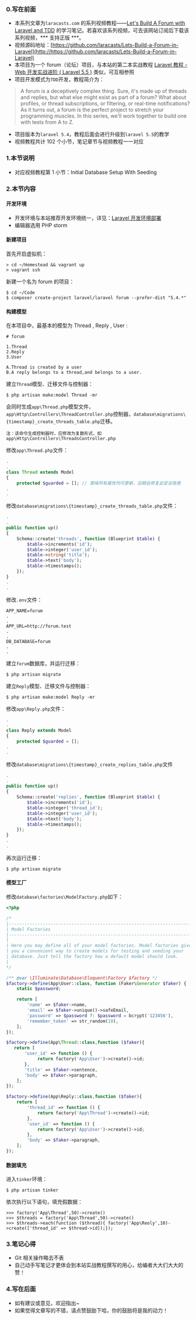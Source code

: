 ### 0.写在前面
* 本系列文章为`laracasts.com` 的系列视频教程——[Let's Build A Forum with Laravel and TDD](https://laracasts.com/series/lets-build-a-forum-with-laravel) 的学习笔记。若喜欢该系列视频，可去该网站订阅后下载该系列视频，*** 支持正版 ***。
* 视频源码地址：[https://github.com/laracasts/Lets-Build-a-Forum-in-Laravel](http://https://github.com/laracasts/Lets-Build-a-Forum-in-Laravel)
* 本项目为一个 forum（论坛）项目，与本站的第二本实战教程 [Laravel 教程 - Web 开发实战进阶 ( Laravel 5.5 )](https://laravel-china.org/courses/laravel-intermediate-training-5.5) 类似，可互相参照
* 项目开发模式为`TDD`开发，教程简介为：
> A forum is a deceptively complex thing. Sure, it's made up of threads and replies, but what else might exist as part of a forum? What about profiles, or thread subscriptions, or filtering, or real-time notifications? As it turns out, a forum is the perfect project to stretch your programming muscles. In this series, we'll work together to build one with tests from A to Z.
* 项目版本为`laravel 5.4`，教程后面会进行升级到`laravel 5.5`的教学
* 视频教程共计 102 个小节，笔记章节与视频教程一一对应

### 1.本节说明 

*  对应视频教程第 1 小节：Initial Database Setup With Seeding
 
### 2.本节内容 
#### 开发环境
* 开发环境与本站推荐开发环境统一，详见：[Laravel 开发环境部署](https://laravel-china.org/docs/laravel-development-environment/5.5)
* 编辑器选用 PHP storm

#### 新建项目
首先开启虚拟机：
```
> cd ~/Homestead && vagrant up
> vagrant ssh
```
新建一个名为 forum 的项目：
```
$ cd ~/Code
$ composer create-project laravel/laravel forum --prefer-dist "5.4.*"
```

#### 构建模型
在本项目中，最基本的模型为 Thread , Reply , User :

```
# forum

1.Thread
2.Reply
3.User

A.Thread is created by a user
B.A reply belongs to a thread,and belongs to a user.
```
建立`Thread`模型、迁移文件与控制器：
```
$ php artisan make:model Thread -mr
```
会同时生成`app\Thread.php`模型文件，`app\Http\Controllers\ThreadController.php`控制器，`database\migrations\{timestamp}_create_threads_table.php`迁移。
```
注：该命令生成控制器时，应修改为复数形式，如 app\Http\Controllers\ThreadsController.php
```
修改``app\Thread.php``文件：
```php
.
.
class Thread extends Model
{
    protected $guarded = []; // 意味所有属性均可更新，后期会修复此安全隐患
.
.
```
修改`database\migrations\{timestamp}_create_threads_table.php`文件：

```php
.
.
public function up()
{
	Schema::create('threads', function (Blueprint $table) {
		$table->increments('id');
		$table->integer('user_id');
		$table->string('title');
		$table->text('body');
		$table->timestamps();
	});
}
.
.
```
修改`.env`文件：
```
APP_NAME=forum
.
.
APP_URL=http://forum.test
.
.
DB_DATABASE=forum
.
.
```
建立`forum`数据库，并运行迁移：
```
$ php artisan migrate
```
建立`Reply`模型、迁移文件与控制器：
```
$ php artisan make:model Reply -mr
```
修改``app\Reply.php``文件：
```php
.
.
class Reply extends Model
{
    protected $guarded = [];
.
.
```
修改`database\migrations\{timestamp}_create_replies_table.php`文件
```php
.
.
public function up()
{
	Schema::create('replies', function (Blueprint $table) {
		$table->increments('id');
		$table->integer('thread_id');
		$table->integer('user_id');
		$table->text('body');
		$table->timestamps();
	});
}
.
.
```
再次运行迁移：
```
$ php artisan migrate
```

#### 模型工厂

修改`database\factories\ModelFactory.php`如下：
```php
<?php

/*
|--------------------------------------------------------------------------
| Model Factories
|--------------------------------------------------------------------------
|
| Here you may define all of your model factories. Model factories give
| you a convenient way to create models for testing and seeding your
| database. Just tell the factory how a default model should look.
|
*/

/** @var \Illuminate\Database\Eloquent\Factory $factory */
$factory->define(App\User::class, function (Faker\Generator $faker) {
    static $password;

    return [
        'name' => $faker->name,
        'email' => $faker->unique()->safeEmail,
        'password' => $password ?: $password = bcrypt('123456'),
        'remember_token' => str_random(10),
    ];
});

$factory->define(App\Thread::class,function ($faker){
   return [
       'user_id' => function () {
            return factory('App\User')->create()->id;
       },
       'title' => $faker->sentence,
       'body' => $faker->paragraph,
    ];
});

$factory->define(App\Reply::class,function ($faker){
    return [
        'thread_id' => function () {
            return factory('App\Thread')->create()->id;
        },
        'user_id' => function () {
            return factory('App\User')->create()->id;
        },
        'body' => $faker->paragraph,
    ];
});

```
#### 数据填充
进入`tinker`环境：
```
$ php artisan tinker
```
依次执行以下语句，填充假数据：
```
>>> factory('App\Thread',50)->create()
>>> $threads = factory('App\Thread',50)->create()
>>> $threads->each(function ($thread){ factory('App\Reoly',10)->create(['thread_id' => $thread->id]);});
```

### 3.笔记心得
* Git 相关操作略去不表
* 自己动手写笔记才更体会到本站实战教程撰写的用心，给编者大大们大大的赞！

### 4.写在后面
* 如有建议或意见，欢迎指出~
* 如果觉得文章写的不错，请点赞鼓励下哈，你的鼓励将是我的动力！